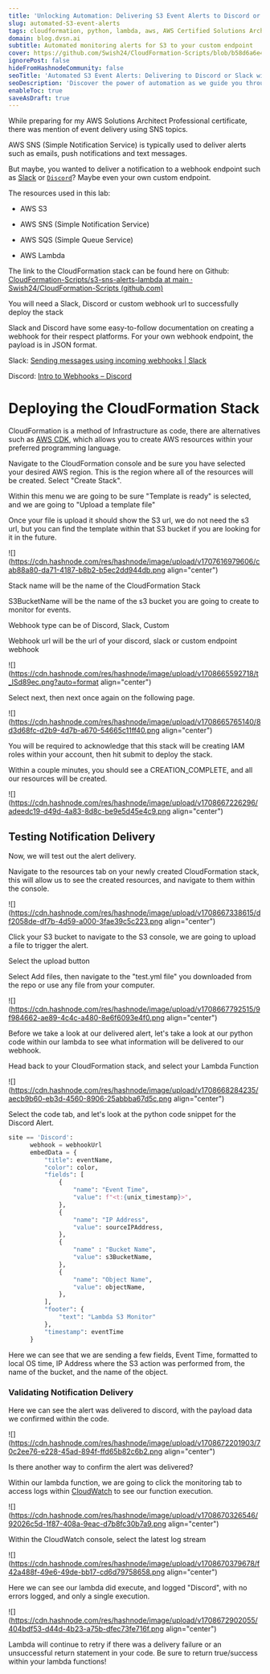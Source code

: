 ```yaml
---
title: 'Unlocking Automation: Delivering S3 Event Alerts to Discord or Slack Using Webhooks, Lambda, and Custom Endpoints'
slug: automated-S3-event-alerts
tags: cloudformation, python, lambda, aws, AWS Certified Solutions Architect – Professional
domain: blog.dvsn.ai
subtitle: Automated monitoring alerts for S3 to your custom endpoint
cover: https://github.com/Swish24/CloudFormation-Scripts/blob/b58d6a6e407456b2f42865e241f9b4ab75bf17c3/s3-sns-alerts-lambda/S3AlertsSNS.png
ignorePost: false
hideFromHashnodeCommunity: false
seoTitle: 'Automated S3 Event Alerts: Delivering to Discord or Slack with Webhooks & Lambda'
seoDescription: 'Discover the power of automation as we guide you through setting up S3 event alerts seamlessly. Learn how to deliver alerts to Discord or Slack using webhooks, Lambda, and your own custom endpoints. Elevate your AWS S3 monitoring game with step-by-step instructions and insights into optimizing your workflow'
enableToc: true
saveAsDraft: true
---
```


While preparing for my AWS Solutions Architect Professional certificate, there was mention of event delivery using SNS topics.

AWS SNS (Simple Notification Service) is typically used to deliver alerts such as emails, push notifications and text messages.

But maybe, you wanted to deliver a notification to a webhook endpoint such as [Slack](https://api.slack.com/messaging/webhooks) or [`Discord`](https://support.discord.com/hc/en-us/articles/228383668-Intro-to-Webhooks)? Maybe even your own custom endpoint.

The resources used in this lab:

* AWS S3
    
* AWS SNS (Simple Notification Service)
    
* AWS SQS (Simple Queue Service)
    
* AWS Lambda
    

The link to the CloudFormation stack can be found here on Github:  
[CloudFormation-Scripts/s3-sns-alerts-lambda at main · Swish24/CloudFormation-Scripts (github.com)](https://github.com/Swish24/CloudFormation-Scripts/tree/main/s3-sns-alerts-lambda)

You will need a Slack, Discord or custom webhook url to successfully deploy the stack

Slack and Discord have some easy-to-follow documentation on creating a webhook for their respect platforms. For your own webhook endpoint, the payload is in JSON format.

Slack: [Sending messages using incoming webhooks | Slack](https://api.slack.com/messaging/webhooks)

Discord: [Intro to Webhooks – Discord](https://support.discord.com/hc/en-us/articles/228383668-Intro-to-Webhooks)

# Deploying the CloudFormation Stack

CloudFormation is a method of Infrastructure as code, there are alternatives such as [AWS CDK](https://docs.aws.amazon.com/cdk/v2/guide/getting_started.html), which allows you to create AWS resources within your preferred programming language.

Navigate to the CloudFormation console and be sure you have selected your desired AWS region. This is the region where all of the resources will be created. Select "Create Stack".

Within this menu we are going to be sure "Template is ready" is selected, and we are going to "Upload a template file"

Once your file is upload it should show the S3 url, we do not need the s3 url, but you can find the template within that S3 bucket if you are looking for it in the future.

![](https://cdn.hashnode.com/res/hashnode/image/upload/v1707616979606/cab88a80-da71-4187-b8b2-b5ec2dd944db.png align="center")

Stack name will be the name of the CloudFormation Stack

S3BucketName will be the name of the s3 bucket you are going to create to monitor for events.

Webhook type can be of Discord, Slack, Custom

Webhook url will be the url of your discord, slack or custom endpoint webhook

![](https://cdn.hashnode.com/res/hashnode/image/upload/v1708665592718/t_lSd89ec.png?auto=format align="center")

Select next, then next once again on the following page.

![](https://cdn.hashnode.com/res/hashnode/image/upload/v1708665765140/8d3d68fc-d2b9-4d7b-a670-54665c11ff40.png align="center")

You will be required to acknowledge that this stack will be creating IAM roles within your account, then hit submit to deploy the stack.

Within a couple minutes, you should see a CREATION\_COMPLETE, and all our resources will be created.

![](https://cdn.hashnode.com/res/hashnode/image/upload/v1708667226296/adeedc19-d49d-4a83-8d8c-be9e5d45e4c9.png align="center")

## Testing Notification Delivery

Now, we will test out the alert delivery.

Navigate to the resources tab on your newly created CloudFormation stack, this will allow us to see the created resources, and navigate to them within the console.

![](https://cdn.hashnode.com/res/hashnode/image/upload/v1708667338615/df2058de-df7b-4d59-a000-3fae39c5c223.png align="center")

Click your S3 bucket to navigate to the S3 console, we are going to upload a file to trigger the alert.

Select the upload button

Select Add files, then navigate to the "test.yml file" you downloaded from the repo or use any file from your computer.

![](https://cdn.hashnode.com/res/hashnode/image/upload/v1708667792515/9f984662-ae89-4c4c-a480-8e6f6093e4f0.png align="center")

Before we take a look at our delivered alert, let's take a look at our python code within our lambda to see what information will be delivered to our webhook.

Head back to your CloudFormation stack, and select your Lambda Function

![](https://cdn.hashnode.com/res/hashnode/image/upload/v1708668284235/aecb9b60-eb3d-4560-8906-25abbba67d5c.png align="center")

Select the code tab, and let's look at the python code snippet for the Discord Alert.

```python
site == 'Discord':
      webhook = webhookUrl
      embedData = {
          "title": eventName,
          "color": color,
          "fields": [
              {
                  "name": "Event Time",
                  "value": f"<t:{unix_timestamp}>",
              },
              {
                  "name": "IP Address",
                  "value": sourceIPAddress,
              },
              {
                  "name" : "Bucket Name",
                  "value": s3BucketName,
              },
              {
                  "name": "Object Name",
                  "value": objectName,
              },
          ],
          "footer": {
              "text": "Lambda S3 Monitor"
          },
          "timestamp": eventTime
      }
```

Here we can see that we are sending a few fields, Event Time, formatted to local OS time, IP Address where the S3 action was performed from, the name of the bucket, and the name of the object.

### Validating Notification Delivery

Here we can see the alert was delivered to discord, with the payload data we confirmed within the code.

![](https://cdn.hashnode.com/res/hashnode/image/upload/v1708672201903/70c2ee76-e228-45ad-894f-ffd65b82c6b2.png align="center")

Is there another way to confirm the alert was delivered?

Within our lambda function, we are going to click the monitoring tab to access logs within [CloudWatch](https://docs.aws.amazon.com/AmazonCloudWatch/latest/logs/CWL_GettingStarted.html) to see our function execution.

![](https://cdn.hashnode.com/res/hashnode/image/upload/v1708670326546/92026c5d-1f87-408a-9eac-d7b8fc30b7a9.png align="center")

Within the CloudWatch console, select the latest log stream

![](https://cdn.hashnode.com/res/hashnode/image/upload/v1708670379678/f42a488f-49e6-49de-bb17-cd6d79758658.png align="center")

Here we can see our lambda did execute, and logged "Discord", with no errors logged, and only a single execution.

![](https://cdn.hashnode.com/res/hashnode/image/upload/v1708672902055/404bdf53-d44d-4b23-a75b-dfec73fe716f.png align="center")

Lambda will continue to retry if there was a delivery failure or an unsuccessful return statement in your code. Be sure to return true/success within your lambda functions!